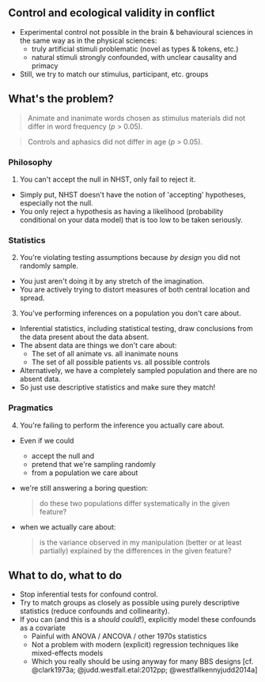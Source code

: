 ## Control and ecological validity in conflict
- Experimental control not possible in the brain & behavioural sciences in the same way as in the physical sciences:
    - truly artificial stimuli problematic (novel as types & tokens, etc.)
    - natural stimuli strongly confounded, with unclear causality and primacy
- Still, we try to match our stimulus, participant, etc. groups

## What's the problem?

> Animate and inanimate words chosen as stimulus materials did not differ in word frequency ($p$ > 0.05).

> Controls and aphasics did not differ in age ($p$ > 0.05).


### Philosophy
1. You can't accept the null in NHST, only fail to reject it.
  - Simply put, NHST doesn't have the notion of 'accepting' hypotheses, especially not the null. 
  - You only reject a hypothesis as having a likelihood (probability conditional on your data model) that is too low to be taken seriously.

### Statistics
2. You're violating testing assumptions because *by design* you did not randomly sample.
  - You just aren't doing it by any stretch of the imagination.
  - You are actively trying to distort measures of both central location and spread.
3. You've performing inferences on a population you don't care about.
  - Inferential statistics, including statistical testing, draw conclusions from the data present about the data absent.
  - The absent data are things we don't care about:
     - The set of all animate vs. all inanimate nouns 
     - The set of all possible patients vs. all possible controls
  - Alternatively, we have a completely sampled population and there are no absent data.
  - So just use descriptive statistics and make sure they match!

### Pragmatics
4. You're failing to perform the inference you actually care about.
  - Even if we could 
      - accept the null and
      - pretend that we're sampling randomly
      - from a population we care about
  - we're still answering a boring question: 
  
    > do these two populations differ systematically in the given feature?

  - when we actually care about: 

    > is the variance observed in my manipulation (better or at least partially) explained by the differences in the given feature?

## What to do, what to do
- Stop inferential tests for confound control.
- Try to match groups as closely as possible using purely descriptive statistics (reduce confounds and collinearity).
- If you can (and this is a *should could*!), explicitly model these confounds as a covariate
    - Painful with ANOVA / ANCOVA / other 1970s statistics
    - Not a problem with modern (explicit) regression techniques like mixed-effects models
    - Which you really should be using anyway for many BBS designs [cf. @clark1973a; @judd.westfall.etal:2012pp; @westfallkennyjudd2014a]